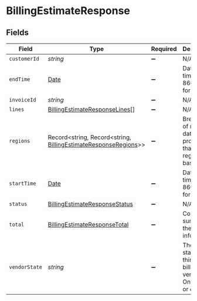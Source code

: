 # BillingEstimateResponse


## Fields

| Field                                                                                                                   | Type                                                                                                                    | Required                                                                                                                | Description                                                                                                             | Example                                                                                                                 |
| ----------------------------------------------------------------------------------------------------------------------- | ----------------------------------------------------------------------------------------------------------------------- | ----------------------------------------------------------------------------------------------------------------------- | ----------------------------------------------------------------------------------------------------------------------- | ----------------------------------------------------------------------------------------------------------------------- |
| `customerId`                                                                                                            | *string*                                                                                                                | :heavy_minus_sign:                                                                                                      | N/A                                                                                                                     | x4xCwxxJxGCx123Rx5xTx                                                                                                   |
| `endTime`                                                                                                               | [Date](https://developer.mozilla.org/en-US/docs/Web/JavaScript/Reference/Global_Objects/Date)                           | :heavy_minus_sign:                                                                                                      | Date and time in ISO 8601 format.                                                                                       | 2020-04-09T18:14:30Z                                                                                                    |
| `invoiceId`                                                                                                             | *string*                                                                                                                | :heavy_minus_sign:                                                                                                      | N/A                                                                                                                     | 7SlAESxcJ2zxHOV4gQ9y9X                                                                                                  |
| `lines`                                                                                                                 | [BillingEstimateResponseLines](../../models/shared/billingestimateresponselines.md)[]                                   | :heavy_minus_sign:                                                                                                      | N/A                                                                                                                     |                                                                                                                         |
| `regions`                                                                                                               | Record<string, Record<string, [BillingEstimateResponseRegions](../../models/shared/billingestimateresponseregions.md)>> | :heavy_minus_sign:                                                                                                      | Breakdown of regional data for products that are region based.                                                          |                                                                                                                         |
| `startTime`                                                                                                             | [Date](https://developer.mozilla.org/en-US/docs/Web/JavaScript/Reference/Global_Objects/Date)                           | :heavy_minus_sign:                                                                                                      | Date and time in ISO 8601 format.                                                                                       | 2020-04-09T18:14:30Z                                                                                                    |
| `status`                                                                                                                | [BillingEstimateResponseStatus](../../models/shared/billingestimateresponsestatus.md)                                   | :heavy_minus_sign:                                                                                                      | N/A                                                                                                                     |                                                                                                                         |
| `total`                                                                                                                 | [BillingEstimateResponseTotal](../../models/shared/billingestimateresponsetotal.md)                                     | :heavy_minus_sign:                                                                                                      | Complete summary of the billing information.                                                                            |                                                                                                                         |
| `vendorState`                                                                                                           | *string*                                                                                                                | :heavy_minus_sign:                                                                                                      | The current state of our third-party billing vendor. One of `up` or `down`.                                             |                                                                                                                         |